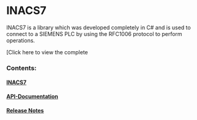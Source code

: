 # INACS7

INACS7 is a library which was developed completely in C# and is used to connect to a SIEMENS PLC by using the RFC1006 protocol to perform operations.

[Click here to view the complete 


### Contents:
#### [INACS7](https://insite-gmbh.github.io/InacS7/index.html)  
#### [API-Documentation](https://insite-gmbh.github.io/InacS7/api/)
#### [Release Notes](https://insite-gmbh.github.io/InacS7/release_notes.html)
